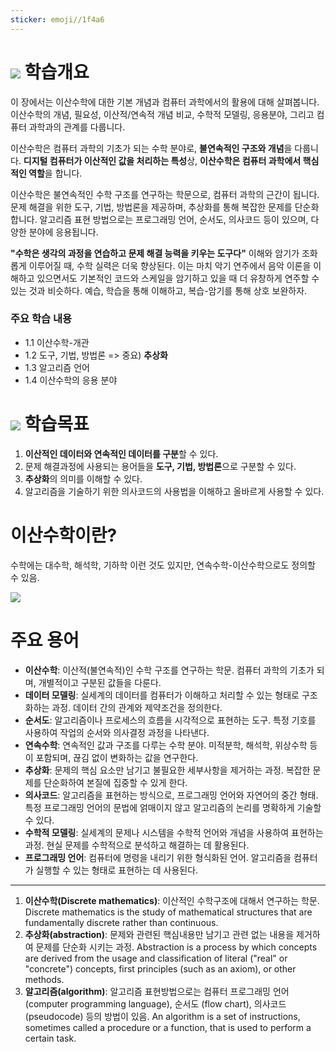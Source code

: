 ```yaml
---
sticker: emoji//1f4a6
---
```

# ![](https://ucampus.knou.ac.kr/html/user/img/icons/list_square.png) 학습개요

이 장에서는 이산수학에 대한 기본 개념과 컴퓨터 과학에서의 활용에 대해 살펴봅니다. 이산수학의 개념, 필요성, 이산적/연속적 개념 비교, 수학적 모델링, 응용분야, 그리고 컴퓨터 과학과의 관계를 다룹니다.

이산수학은 컴퓨터 과학의 기초가 되는 수학 분야로, **불연속적인 구조와 개념**을 다룹니다. **디지털 컴퓨터가 이산적인 값을 처리하는 특성**상, **이산수학은 컴퓨터 과학에서 핵심적인 역할**을 합니다.

이산수학은 불연속적인 수학 구조를 연구하는 학문으로, 컴퓨터 과학의 근간이 됩니다. 문제 해결을 위한 도구, 기법, 방법론을 제공하며, 추상화를 통해 복잡한 문제를 단순화합니다. 알고리즘 표현 방법으로는 프로그래밍 언어, 순서도, 의사코드 등이 있으며, 다양한 분야에 응용됩니다.

**"수학은 생각의 과정을 연습하고 문제 해결 능력을 키우는 도구다"**
이해와 암기가 조화롭게 이루어질 때, 수학 실력은 더욱 향상된다. 이는 마치 악기 연주에서 음악 이론을 이해하고 있으면서도 기본적인 코드와 스케일을 암기하고 있을 때 더 유창하게 연주할 수 있는 것과 비슷하다.
예습, 학습을 통해 이해하고, 복습-암기를 통해 상호 보완하자.
### 주요 학습 내용
- 1.1 이산수학-개관
- 1.2 도구, 기법, 방법론 => 중요) **추상화**
- 1.3 알고리즘 언어
- 1.4 이산수학의 응용 분야
# ![](https://ucampus.knou.ac.kr/html/user/img/icons/list_square.png) 학습목표

1. **이산적인 데이터와 연속적인 데이터를 구분**할 수 있다.
2. 문제 해결과정에 사용되는 용어들을 **도구, 기법, 방법론**으로 구분할 수 있다.
3. **추상화**의 의미를 이해할 수 있다.
4. 알고리즘을 기술하기 위한 의사코드의 사용법을 이해하고 올바르게 사용할 수 있다.

# 이산수학이란?
수학에는 대수학, 해석학, 기하학 이런 것도 있지만, 연속수학-이산수학으로도 정의할 수 있음.

![](https://github.com/user-attachments/assets/d005ed6f-2e3b-4a85-92cf-bc7a685b2f49)


# 주요 용어

- **이산수학**: 이산적(불연속적)인 수학 구조를 연구하는 학문. 컴퓨터 과학의 기초가 되며, 개별적이고 구분된 값들을 다룬다.
- **데이터 모델링**: 실세계의 데이터를 컴퓨터가 이해하고 처리할 수 있는 형태로 구조화하는 과정. 데이터 간의 관계와 제약조건을 정의한다.
- **순서도**: 알고리즘이나 프로세스의 흐름을 시각적으로 표현하는 도구. 특정 기호를 사용하여 작업의 순서와 의사결정 과정을 나타낸다.
- **연속수학**: 연속적인 값과 구조를 다루는 수학 분야. 미적분학, 해석학, 위상수학 등이 포함되며, 끊김 없이 변화하는 값을 연구한다.
- **추상화**: 문제의 핵심 요소만 남기고 불필요한 세부사항을 제거하는 과정. 복잡한 문제를 단순화하여 본질에 집중할 수 있게 한다.
- **의사코드**: 알고리즘을 표현하는 방식으로, 프로그래밍 언어와 자연어의 중간 형태. 특정 프로그래밍 언어의 문법에 얽매이지 않고 알고리즘의 논리를 명확하게 기술할 수 있다.
- **수학적 모델링**: 실세계의 문제나 시스템을 수학적 언어와 개념을 사용하여 표현하는 과정. 현실 문제를 수학적으로 분석하고 해결하는 데 활용된다.
- **프로그래밍 언어**: 컴퓨터에 명령을 내리기 위한 형식화된 언어. 알고리즘을 컴퓨터가 실행할 수 있는 형태로 표현하는 데 사용된다.

---

1. **이산수학(Discrete mathematics)**: 이산적인 수학구조에 대해서 연구하는 학문. Discrete mathematics is the study of mathematical structures that are fundamentally discrete rather than continuous.
2. **추상화(abstraction)**: 문제와 관련된 핵심내용만 남기고 관련 없는 내용을 제거하여 문제를 단순화 시키는 과정. Abstraction is a process by which concepts are derived from the usage and classification of literal ("real" or "concrete") concepts, first principles (such as an axiom), or other methods.
3. **알고리즘(algorithm)**: 알고리즘 표현방법으로는 컴퓨터 프로그래밍 언어(computer programming language), 순서도 (flow chart), 의사코드 (pseudocode) 등의 방법이 있음. An algorithm is a set of instructions, sometimes called a procedure or a function, that is used to perform a certain task.